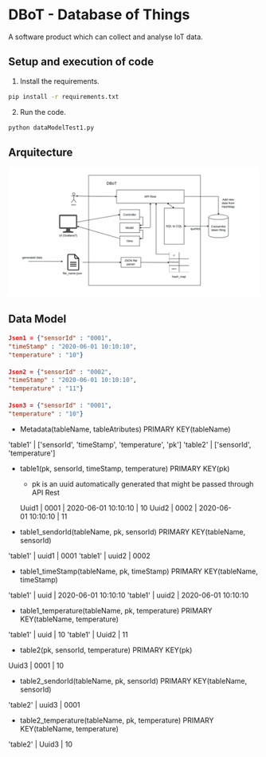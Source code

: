 # DBoT - Database of Things

A software product which can collect and analyse IoT data.

## Setup and execution of code

1. Install the requirements.

```bash
pip install -r requirements.txt
```

2. Run the code.

```bash
python dataModelTest1.py
```

## Arquitecture

![Arquitecture](./arquitecture/arquitecture.png)

## Data Model

```json
Json1 = {"sensorId" : "0001",
"timeStamp" : "2020-06-01 10:10:10",
"temperature" : "10"}

Json2 = {"sensorId" : "0002",
"timeStamp" : "2020-06-01 10:10:10",
"temperature" : "11"}

Json3 = {"sensorId" : "0001",
"temperature" : "10"}
```

* Metadata(tableName, tableAtributes) PRIMARY KEY(tableName)

'table1' | ['sensorId', 'timeStamp', 'temperature', 'pk']
'table2' | ['sensorId', 'temperature']


* table1(pk, sensorId, timeStamp, temperature) PRIMARY KEY(pk)

    * pk is an uuid automatically generated that might be passed through API Rest

    Uuid1 | 0001 | 2020-06-01 10:10:10 | 10
    Uuid2 | 0002 | 2020-06-01 10:10:10 | 11


* table1_sendorId(tableName, pk, sensorId) PRIMARY KEY(tableName, sensorId)

'table1' | uuid1 | 0001
'table1' | uuid2 | 0002


* table1_timeStamp(tableName, pk, timeStamp) PRIMARY KEY(tableName, timeStamp)

'table1' | uuid | 2020-06-01 10:10:10
'table1' | uuid2 | 2020-06-01 10:10:10


* table1_temperature(tableName, pk, temperature) PRIMARY KEY(tableName, temperature)

'table1' | uuid | 10
'table1' | Uuid2 | 11


* table2(pk, sensorId, temperature) PRIMARY KEY(pk)

Uuid3 | 0001 | 10


* table2_sendorId(tableName, pk, sensorId) PRIMARY KEY(tableName, sensorId)

'table2' | uuid3 | 0001


* table2_temperature(tableName, pk, temperature) PRIMARY KEY(tableName, temperature)

'table2' | Uuid3 | 10
